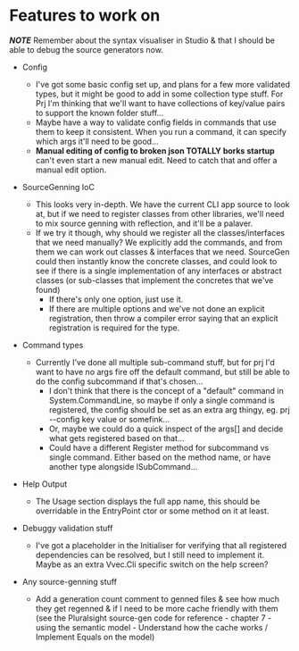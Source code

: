 ﻿# Features to work on

***NOTE***
Remember about the syntax visualiser in Studio & that I should be able to debug the source generators now.

* Config
	* I've got some basic config set up, and plans for a few more validated types, but it might be good to add in some collection type stuff. For Prj I'm thinking that we'll want to have collections of key/value pairs to support the known folder stuff...
	* Maybe have a way to validate config fields in commands that use them to keep it consistent. When you run a command, it can specify which args it'll need to be good...
	* **Manual editing of config to broken json TOTALLY borks startup** can't even start a new manual edit. Need to catch that and offer a manual edit option.
* SourceGenning IoC
	* This looks very in-depth. We have the current CLI app source to look at, but if we need to register classes from other libraries, we'll need to mix source genning with reflection, and it'll be a palaver. 
	* If we try it though, why should we register all the classes/interfaces that we need manually? We explicitly add the commands, and from them we can work out classes & interfaces that we need. SourceGen could then instantly know the concrete classes, and could look to see if there is a single implementation of any interfaces or abstract classes (or sub-classes that implement the concretes that we've found)
	  * If there's only one option, just use it. 
      * If there are multiple options and we've not done an explicit registration, then throw a compiler error saying that an explicit registration is required for the type.
* Command types
	* Currently I've done all multiple sub-command stuff, but for prj I'd want to have no args fire off the default command, but still be able to do the config subcommand if that's chosen...
		* I don't think that there is the concept of a "default" command in System.CommandLine, so maybe if only a single command is registered, the config should be set as an extra arg thingy, eg. prj --config key value or somefink...
		* Or, maybe we could do a quick inspect of the args[] and decide what gets registered based on that...
		* Could have a different Register method for subcommand vs single command. Either based on the method name, or have another type alongside ISubCommand...

* Help Output
	* The Usage section displays the full app name, this should be overridable in the EntryPoint ctor or some method on it at least.

* Debuggy validation stuff
	* I've got a placeholder in the Initialiser for verifying that all registered dependencies can be resolved, but I still need to implement it. Maybe as an extra Vvec.Cli specific switch on the help screen?


* Any source-genning stuff
	* Add a generation count comment to genned files & see how much they get regenned & if I need to be more cache friendly with them (see the Pluralsight source-gen code for reference - chapter 7 - using the semantic model - Understand how the cache works / Implement Equals on the model)
